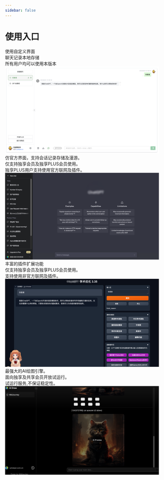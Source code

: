 ```yaml
---
sidebar: false
---
```



# 使用入口

<!-- <el-button type="success">成功按钮</el-button>
<kefu></kefu> -->

<el-row  :gutter="10">

<navcard CardName="通用版(免费/共享PLUS用户)" Url="https://chat.xyhelper.com.cn">
使用自定义界面 </br>
聊天记录本地存储 </br>
所有用户均可以使用本版本 </br>
<img src="/images/general.png"></img>
</navcard>
<navcard CardName="独享版(付费)" Url="https://gpt.xyhelper.com.cn">
仿官方界面，支持会话记录存储及漫游。</br>
仅支持独享会员及独享PLUS会员使用。 </br> 
独享PLUS用户支持使用官方联网及插件。</br>
<img src="/images/personal.png"></img>
</navcard>
</el-row>
<el-row  :gutter="10">
<navcard CardName="增强版(付费)" Url="https://academic.xyhelper.com.cn">
丰富的插件扩展功能 </br>
仅支持独享会员及独享PLUS会员使用。 </br>
支持使用非官方联网及插件。</br>
<img src="/images/advance.png"></img>
</navcard>
<navcard CardName="MidJourney测试版(付费)" Url="https://mj.xyhelper.com.cn">
最强大的AI绘图引擎。 </br>
面向独享及共享会员开放试运行。 </br>
试运行服务,不保证稳定性。   </br>
<img src="/images/mj.png"></img>
</navcard>
</el-row>

<!-- <ClientOnly>
<kefu></kefu>

</ClientOnly> -->
